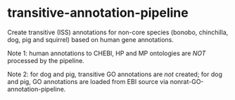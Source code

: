 # transitive-annotation-pipeline
Create transitive (ISS) annotations for non-core species (bonobo, chinchilla, dog, pig and squirrel) based on human gene annotations.

Note 1: human annotations to CHEBI, HP and MP ontologies are *NOT* processed by the pipeline.

Note 2: for dog and pig, transitive GO annotations are *not* created; for dog and pig, GO annotations are loaded from EBI source via nonrat-GO-annotation-pipeline.
